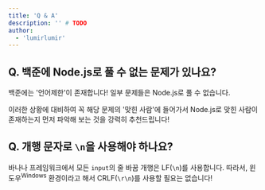 ```yaml
---
title: 'Q & A'
description: '' # TODO
author:
  - 'lumirlumir'
---
```


## Q. 백준에 Node.js로 풀 수 없는 문제가 있나요?

백준에는 '언어제한'이 존재합니다! 일부 문제들은 Node.js로 풀 수 없습니다.

이러한 상황에 대비하여 꼭 해당 문제의 '맞힌 사람'에 들어가서 Node.js로 맞힌 사람이 존재하는지 먼저 파악해 보는 것을 강력히 추천드립니다!

## Q. 개행 문자로 `\n`을 사용해야 하나요?

바나나 프레임워크에서 모든 `input`의 줄 바꿈 개행은 LF(`\n`)를 사용합니다. 따라서, 윈도우<sup>Windows</sup> 환경이라고 해서 CRLF(`\r\n`)를 사용할 필요는 없습니다!
